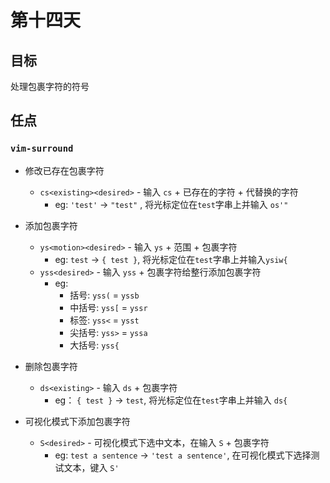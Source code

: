 # 第十四天

## 目标

处理包裹字符的符号

## 任点

### `vim-surround`

- 修改已存在包裹字符
  - `cs<existing><desired>` - 输入 `cs` + 已存在的字符 + 代替换的字符
    - eg: `'test'` -> `"test"` , 将光标定位在`test`字串上并输入 `os'"`
- 添加包裹字符
  - `ys<motion><desired>` - 输入 `ys` + 范围 + 包裹字符
    - eg:  `test` -> `{ test }`,  将光标定位在`test`字串上并输入`ysiw{`
  - `yss<desired>` - 输入 `yss` + 包裹字符给整行添加包裹字符
    - eg:
      - 括号: `yss(` = `yssb`
      - 中括号: `yss[` = `yssr`
      - 标签: `yss<` = `ysst`
      - 尖括号: `yss>` = `yssa`
      - 大括号: `yss{`

- 删除包裹字符
  - `ds<existing>` - 输入 `ds`  + 包裹字符
    - eg： `{ test }` -> `test`, 将光标定位在`test`字串上并输入 `ds{`
- 可视化模式下添加包裹字符
  - `S<desired>` -  可视化模式下选中文本，在输入 `S` + 包裹字符
    - eg: `test a sentence` -> `'test a sentence'`, 在可视化模式下选择测试文本，键入 `S'`
